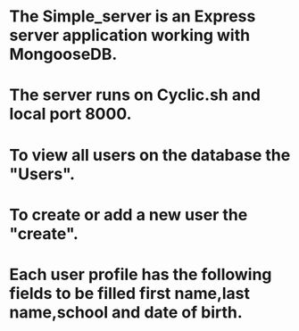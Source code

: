# The Simple_server is an Express server application working with MongooseDB.
# The server runs on Cyclic.sh and local port 8000.
# To view all users on the database the "Users".
# To create or add a new user the "create".
# Each user profile  has the following fields to be filled first name,last name,school and date of birth.
